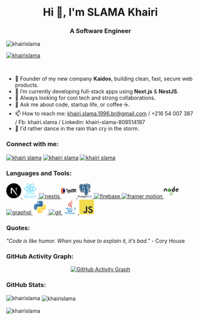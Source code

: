 <h1 align="center">Hi 👋, I'm SLAMA Khairi</h1>
<h3 align="center">A Software Engineer</h3>

<p align="left"> <img src="https://komarev.com/ghpvc/?username=khairislama&label=Profile%20views&color=0e75b6&style=flat" alt="khairislama" /> </p>

<p align="left"> <a href="https://github.com/ryo-ma/github-profile-trophy"><img src="https://github-profile-trophy.vercel.app/?username=khairislama&row=1&theme=monokai" alt="khairislama" /></a> </p>

<p align="left"> <a href="https://twitter.com/" target="blank"><img src="https://img.shields.io/twitter/follow/?logo=twitter&style=for-the-badge" alt="" /></a> </p>

- 🚀 Founder of my new company **Kaidos**, building clean, fast, secure web products.
- 🌱 I’m currently developing full-stack apps using **Next.js** & **NestJS**.
- 🔭 Always looking for cool tech and strong collaborations.
- 💬 Ask me about code, startup life, or coffee ☕.
- 📫 How to reach me: khairi.slama.1996.br@gmail.com / +216 54 007 387 / Fb: khairi.slama / Linkedin: khairi-slama-808514187
- 🩵 I'd rather dance in the rain than cry in the storm.

<h3 align="left">Connect with me:</h3>
<p align="left">
<a href="https://linkedin.com/in/khairi-slama" target="blank"><img align="center" src="https://raw.githubusercontent.com/rahuldkjain/github-profile-readme-generator/master/src/images/icons/Social/linked-in-alt.svg" alt="khairi slama" height="30" width="40" /></a>
<a href="https://fb.com/khairi.slama" target="blank"><img align="center" src="https://raw.githubusercontent.com/rahuldkjain/github-profile-readme-generator/master/src/images/icons/Social/facebook.svg" alt="khairi slama" height="30" width="40" /></a>
<a href="https://instagram.com/khairislama" target="blank"><img align="center" src="https://raw.githubusercontent.com/rahuldkjain/github-profile-readme-generator/master/src/images/icons/Social/instagram.svg" alt="khairi slama" height="30" width="40" /></a>
</p>

<h3 align="left">Languages and Tools:</h3>
<p align="left">
<a href="https://nextjs.org/" target="_blank" rel="noreferrer"> <img src="https://raw.githubusercontent.com/devicons/devicon/master/icons/nextjs/nextjs-original.svg" alt="nextjs" width="40" height="40"/> </a>
<a href="https://reactjs.org/" target="_blank" rel="noreferrer"> <img src="https://raw.githubusercontent.com/devicons/devicon/master/icons/react/react-original-wordmark.svg" alt="react" width="40" height="40"/> </a>
<a href="https://nestjs.com/" target="_blank" rel="noreferrer"> <img src="https://static-00.iconduck.com/assets.00/nestjs-icon-2048x2040-3rrvcej8.png" alt="nestjs" width="40" height="40"/> </a>
<a href="https://typeorm.io/" target="_blank" rel="noreferrer"> <img src="https://raw.githubusercontent.com/typeorm/typeorm/master/resources/logo_big.png" alt="typeorm" width="40" height="40"/> </a>
<a href="https://www.postgresql.org/" target="_blank" rel="noreferrer"> <img src="https://raw.githubusercontent.com/devicons/devicon/master/icons/postgresql/postgresql-original-wordmark.svg" alt="postgresql" width="40" height="40"/> </a>
<a href="https://firebase.google.com/" target="_blank" rel="noreferrer"> <img src="https://www.vectorlogo.zone/logos/firebase/firebase-icon.svg" alt="firebase" width="40" height="40"/> </a>
<a href="https://www.framer.com/motion/" target="_blank" rel="noreferrer"> <img src="https://www.vectorlogo.zone/logos/framer/framer-icon.svg" alt="framer motion" width="40" height="40"/> </a>
<a href="https://nodejs.org" target="_blank" rel="noreferrer"> <img src="https://raw.githubusercontent.com/devicons/devicon/master/icons/nodejs/nodejs-original-wordmark.svg" alt="nodejs" width="40" height="40"/> </a>
<a href="https://graphql.org" target="_blank" rel="noreferrer"> <img src="https://www.vectorlogo.zone/logos/graphql/graphql-icon.svg" alt="graphql" width="40" height="40"/> </a>
<a href="https://www.python.org" target="_blank" rel="noreferrer"> <img src="https://raw.githubusercontent.com/devicons/devicon/master/icons/python/python-original.svg" alt="python" width="40" height="40"/> </a>
<a href="https://git-scm.com/" target="_blank" rel="noreferrer"> <img src="https://www.vectorlogo.zone/logos/git-scm/git-scm-icon.svg" alt="git" width="40" height="40"/> </a>
<a href="https://www.java.com" target="_blank" rel="noreferrer"> <img src="https://raw.githubusercontent.com/devicons/devicon/master/icons/java/java-original.svg" alt="java" width="40" height="40"/> </a>
<a href="https://www.javascript.com/" target="_blank" rel="noreferrer"> <img src="https://raw.githubusercontent.com/devicons/devicon/master/icons/javascript/javascript-original.svg" alt="javascript" width="40" height="40"/> </a>
</p>

<h3 align="left">Quotes:</h3>
<p align="left"><em>"Code is like humor. When you have to explain it, it’s bad."</em> - Cory House</p>

<h3 align="left">GitHub Activity Graph:</h3>
<p align="center">
  <a href="https://github.com/ashutosh00710/github-readme-activity-graph"><img src="https://github-readme-activity-graph.vercel.app/graph?username=khairislama&theme=react-dark&hide_border=true" alt="GitHub Activity Graph" /></a>
</p>

<h3 align="left">GitHub Stats:</h3>
<p><img align="left" src="https://github-readme-stats.vercel.app/api/top-langs?username=khairislama&show_icons=true&locale=en&layout=compact" alt="khairislama" /></p>

<p>&nbsp;<img align="center" src="https://github-readme-stats.vercel.app/api?username=khairislama&show_icons=true&locale=en" alt="khairislama" /></p>

<p><img align="center" src="https://github-readme-streak-stats.herokuapp.com/?user=khairislama&" alt="khairislama" /></p>
